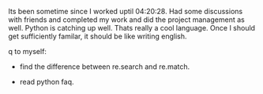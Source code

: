 <html><body><p>Its been sometime since I worked uptil  04:20:28. Had some discussions with friends and completed my work and did the project management as well. Python is catching up well. Thats really a cool language. Once I should get sufficiently familar, it should be like writing english.

q to myself:

* find the difference between re.search and re.match.

* read python faq.</p></body></html>